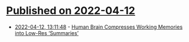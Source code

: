 # [Published on 2022-04-12](index.md)

* [2022-04-12, 13:11:48](https://news.ycombinator.com/item?id=31002179) - [Human Brain Compresses Working Memories into Low-Res ‘Summaries’](https://directorsblog.nih.gov/2022/04/12/human-brain-compresses-working-memories-into-low-res-summaries/)

